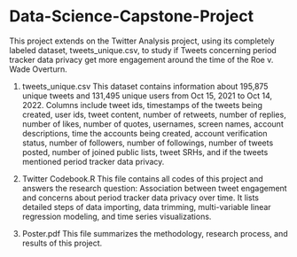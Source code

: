 # Data-Science-Capstone-Project

This project extends on the Twitter Analysis project, using its completely labeled dataset, tweets_unique.csv, to study if Tweets concerning period tracker data privacy get more engagement around the time of the Roe v. Wade Overturn.

1. tweets_unique.csv
This dataset contains information about 195,875 unique tweets and 131,495 unique users from Oct 15, 2021 to Oct 14, 2022. Columns include tweet ids, timestamps of the tweets being created, user ids, tweet content, number of retweets, number of replies, number of likes, number of quotes, usernames, screen names, account descriptions, time the accounts being created, account verification status, number of followers, number of followings, number of tweets posted, number of joined public lists, tweet SRHs, and if the tweets mentioned period tracker data privacy.


2. Twitter Codebook.R
This file contains all codes of this project and answers the research question: Association between tweet engagement and concerns about period tracker data privacy over time. It lists detailed steps of data importing, data trimming, multi-variable linear regression modeling, and time series visualizations.

3. Poster.pdf
This file summarizes the methodology, research process, and results of this project.
